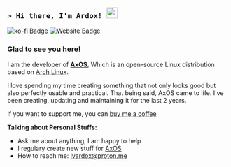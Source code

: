 <!-- List Of Websites-->
[AxOS]: https://axos-project.github.io
[Instagram]: https://instagram.com/lvardox
[github]: https://github.com/levraiardox
[gmail]: mailto:lvardox@proton.me
[ko-fi]: https://ko-fi.com/ardox
[ardox]: https://levraiardox.is-a.dev

### <samp>&gt; Hi there, I'm Ardox! <img src="https://media.giphy.com/media/hvRJCLFzcasrR4ia7z/giphy.gif" width="25"> </samp>

[![ko-fi Badge](https://img.shields.io/badge/-KoFi-ff5c5a?style=flat-square&logo=kofi&logoColor=white)][ko-fi]
[![Website Badge](https://img.shields.io/badge/Website-1d2128?style=flat-square&logo=google-chrome&logoColor=white)][ardox]

### Glad to see you here! &nbsp;


I am the developer of [**AxOS**][AxOS], Which is an open-source Linux distribution based on [Arch Linux](https://archlinux.org).

I love spending my time creating something that not only looks good but also perfectly usable and practical. That being said, AxOS came to life. I've been creating, updating and maintaining it for the last 2 years.

If you want to support me, you can <a href="https://ko-fi.com/ardox">buy me a coffee</a>

**Talking about Personal Stuffs:**

- Ask me about anything, I am happy to help
- I regulary create new stuff for [AxOS][AxOS]
- How to reach me: [lvardox@proton.me][gmail]

